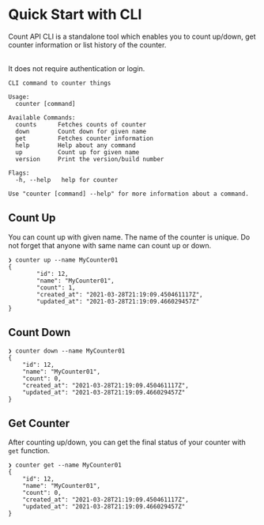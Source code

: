 # Quick Start with CLI

Count API CLI is a standalone tool which enables you to count up/down, get counter information or list history of the
counter.

<br/>
It does not require authentication or login.

```shell
CLI command to counter things

Usage:
  counter [command]

Available Commands:
  counts      Fetches counts of counter
  down        Count down for given name
  get         Fetches counter information
  help        Help about any command
  up          Count up for given name
  version     Print the version/build number

Flags:
  -h, --help   help for counter

Use "counter [command] --help" for more information about a command.
```

## Count Up

You can count up with given name. The name of the counter is unique. Do not forget that anyone with same name can count
up or down.

```shell
❯ counter up --name MyCounter01                  
{
        "id": 12,
        "name": "MyCounter01",
        "count": 1,
        "created_at": "2021-03-28T21:19:09.450461117Z",
        "updated_at": "2021-03-28T21:19:09.466029457Z"
}
```

## Count Down

```shell
❯ counter down --name MyCounter01
{
    "id": 12,
    "name": "MyCounter01",
    "count": 0,
    "created_at": "2021-03-28T21:19:09.450461117Z",
    "updated_at": "2021-03-28T21:19:09.466029457Z"
}
```

## Get Counter

After counting up/down, you can get the final status of your counter with `get` function.

```shell
❯ counter get --name MyCounter01
{
    "id": 12,
    "name": "MyCounter01",
    "count": 0,
    "created_at": "2021-03-28T21:19:09.450461117Z",
    "updated_at": "2021-03-28T21:19:09.466029457Z"
}
```
